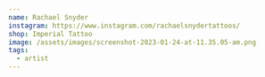 ```yaml
---
name: Rachael Snyder
instagram: https://www.instagram.com/rachaelsnydertattoos/
shop: Imperial Tattoo
image: /assets/images/screenshot-2023-01-24-at-11.35.05-am.png
tags:
  - artist
---
```

